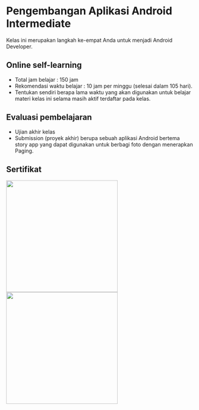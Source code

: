 # Pengembangan Aplikasi Android Intermediate



Kelas ini merupakan langkah ke-empat Anda untuk menjadi Android Developer.

## Online self-learning
- Total jam belajar : 150 jam
- Rekomendasi waktu belajar : 10 jam per minggu (selesai dalam 105 hari).
- Tentukan sendiri berapa lama waktu yang akan digunakan untuk belajar materi kelas ini selama masih aktif terdaftar pada kelas.

## Evaluasi pembelajaran
- Ujian akhir kelas
- Submission (proyek akhir) berupa sebuah aplikasi Android bertema story app yang dapat digunakan untuk berbagi foto dengan menerapkan Paging.

## Sertifikat 
<img src="https://github.com/veronikabedes13/Submission-Akhir-Aplikasi-Story-App-/assets/148755512/b04f3607-c98b-4f9b-8334-06fb0f115a69" style="width:300px;"/>

<img src="https://github.com/veronikabedes13/Submission-Akhir-Aplikasi-Story-App-/assets/148755512/ba635b58-8da3-4de3-b21f-166ff78ddd41" style="width:300px;"/> 
